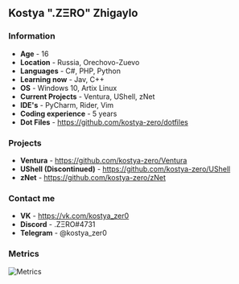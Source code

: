 ## Kostya ".ZΞRO" Zhigaylo
### Information
- **Age** - 16
- **Location** - Russia, Orechovo-Zuevo
- **Languages** - C#, PHP, Python
- **Learning now** - Jav, C++
- **OS** - Windows 10, Artix Linux
- **Current Projects** - Ventura, UShell, zNet
- **IDE's** - PyCharm, Rider, Vim
- **Coding experience** - 5 years
- **Dot Files** - https://github.com/kostya-zero/dotfiles

### Projects 
- **Ventura** - https://github.com/kostya-zero/Ventura
- **UShell (Discontinued)** - https://github.com/kostya-zero/UShell
- **zNet** - https://github.com/kostya-zero/zNet

### Contact me
- **VK** - https://vk.com/kostya_zer0
- **Discord** - .ZΞRO#4731
- **Telegram** - @kostya_zer0

### Metrics
![Metrics](https://metrics.lecoq.io/kostya-zero?template=classic&languages=1&introduction=1&gists=1&repositories=1&repositories=100&repositories.batch=100&repositories.forks=false&repositories.affiliations=owner&languages.limit=8&languages.threshold=0%25&languages.colors=github&languages.sections=most-used&languages.indepth=false&languages.analysis.timeout=15&languages.categories=markup%2C%20programming&languages.recent.categories=markup%2C%20programming&languages.recent.load=300&languages.recent.days=14&repositories.featured=kostya-zero%2FVentura&introduction.title=true&config.timezone=Europe%2FMoscow)
